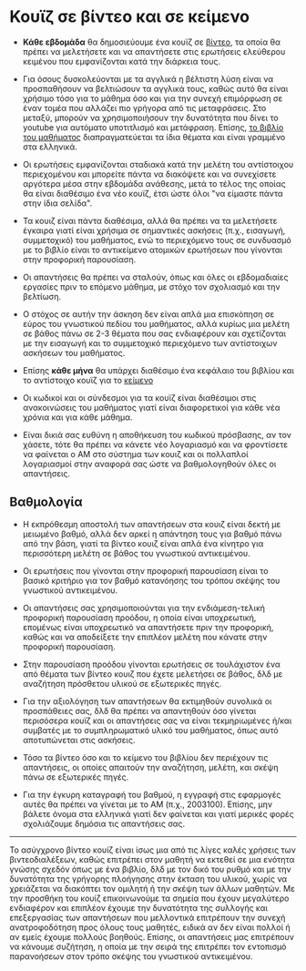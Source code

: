 # Κουϊζ σε βίντεο και σε κείμενο

* **Κάθε εβδομάδα** θα δημοσιεύουμε ένα κουϊζ σε [βίντεο](https://edpuzzle.com), τα οποία θα πρέπει να μελετήσετε και να απαντήσετε στις ερωτήσεις ελεύθερου κειμένου που εμφανίζονται κατά την διάρκεια τους. 

* Για όσους δυσκολεύονται με τα αγγλικά η βέλτιστη λύση είναι να προσπαθήσουν να βελτιώσουν τα αγγλικά τους, καθώς αυτό θα είναι χρήσιμο τόσο για το μάθημα όσο και για την συνεχή επιμόρφωση σε έναν τομέα που αλλάζει πιο γρήγορα από τις μεταφράσεις. Στο μεταξύ, μπορούν να χρησιμοποιήσουν την δυνατότητα που δίνει το youtube για αυτόματο υποτιτλισμό και μετάφραση. Επίσης, [το βιβλίο του μαθήματος](https://pibook.epidro.me) διαπραγματεύεται τα ίδια θέματα και είναι γραμμένο στα ελληνικά.

* Οι ερωτήσεις εμφανίζονται σταδιακά κατά την μελέτη του αντίστοιχου περιεχομένου και μπορείτε πάντα να διακόψετε και να συνεχίσετε αργότερα μέσα στην εβδομάδα ανάθεσης, μετά το τέλος της οποίας θα είναι διαθέσιμο ένα νέο κουϊζ, έτσι ώστε όλοι "να είμαστε πάντα στην ίδια σελίδα". 

* Τα κουιζ είναι πάντα διαθέσιμα, αλλά θα πρέπει να τα μελετήσετε έγκαιρα γιατί είναι χρήσιμα σε σημαντικές ασκήσεις (π.χ., εισαγωγή, συμμετοχικό) του μαθήματος, ενώ το περιεχόμενο τους σε συνδυασμό με το βιβλίο είναι το αντικείμενο ατομικών ερωτήσεων που γίνονται στην προφορική παρουσίαση.

* Οι απαντήσεις θα πρέπει να σταλούν, όπως και όλες οι εβδομαδιαίες εργασίες πριν το επόμενο μάθημα, με στόχο τον σχολιασμό και την βελτίωση.

* Ο στόχος σε αυτήν την άσκηση δεν είναι απλά μια επισκόπηση σε εύρος του γνωστικού πεδίου του μαθήματος, αλλά κυρίως μια μελέτη σε βάθος πάνω σε 2-3 θέματα που σας ενδιαφέρουν και σχετίζονται με την εισαγωγή και το συμμετοχικό περιεχόμενο των αντίστοιχων ασκήσεων του μαθήματος.

* Επίσης **κάθε μήνα** θα υπάρχει διαθέσιμο ένα κεφάλαιο του βιβλίου και το αντίστοιχο κουϊζ για το [κείμενο](https://read.activelylearn.com)

* Οι κωδικοί και οι σύνδεσμοι για τα κουϊζ είναι διαθέσιμοι στις ανακοινώσεις του μαθήματος γιατί είναι διαφορετικοί για κάθε νέα χρόνια και για κάθε μάθημα.

* Είναι δικιά σας ευθύνη η αποθήκευση του κωδικού πρόσβασης, αν τον χάσετε, τότε θα πρέπει να κάνετε νέο λογαριασμό και να φροντίσετε να φαίνεται ο ΑΜ στο σύστημα των κουιζ και οι πολλαπλοί λογαριασμοί στην αναφορά σας ώστε να βαθμολογηθούν όλες οι απαντήσεις.

## Βαθμολογία

* Η εκπρόθεσμη αποστολή των απαντήσεων στα κουιζ είναι δεκτή με μειωμένο βαθμό, αλλά δεν αρκεί η απάντηση τους για βαθμό πάνω από την βάση, γιατί τα βίντεο κουιζ είναι απλά ένα κίνητρο για περισσότερη μελέτη σε βάθος του γνωστικού αντικειμένου.

* Οι ερωτήσεις που γίνονται στην προφορική παρουσίαση είναι το βασικό κριτήριο για τον βαθμό κατανόησης του τρόπου σκέψης του γνωστικού αντικειμένου.

* Οι απαντήσεις σας χρησιμοποιούνται για την ενδιάμεση-τελική προφορική παρουσίαση προόδου, η οποία είναι υποχρεωτική, επομένως είναι υποχρεωτικό να απαντήσετε πριν την προφορική, καθώς και να αποδείξετε την επιπλέον μελέτη που κάνατε στην προφορική παρουσίαση.

* Στην παρουσίαση προόδου γίνονται ερωτήσεις σε τουλάχιστον ένα από θέματα των βίντεο κουιζ που έχετε μελετήσει σε βάθος, δλδ με αναζήτηση πρόσθετου υλικού σε εξωτερικές πηγές.

* Για την αξιολόγηση των απαντήσεων θα εκτιμηθούν συνολικά οι προσπάθειες σας, δλδ θα πρέπει να απαντηθούν όσο γίνεται περισόσερα κουϊζ και οι απαντήσεις σας να είναι τεκμηριωμένες ή/και συμβατές με το συμπληρωματικό υλικό του μαθήματος, όπως αυτό αποτυπώνεται στις ασκήσεις. 

* Τόσο τα βίντεο όσο και το κείμενο του βιβλίου δεν περιέχουν τις απαντήσεις, οι οποίες απαιτούν την αναζήτηση, μελέτη, και σκέψη πάνω σε εξωτερικές πηγές. 

* Για την έγκυρη καταγραφή του βαθμού, η εγγραφή στις εφαρμογές αυτές θα πρέπει να γίνεται με το ΑΜ (π.χ., 2003100). Επίσης, μην βάλετε όνομα στα ελληνικά γιατί δεν φαίνεται και γιατί μερικές φορές σχολιάζουμε δημόσια τις απαντήσεις σας.

---

Το ασύγχρονο βίντεο κουίζ είναι ίσως μια από τις λίγες καλές χρήσεις των βιντεοδιαλέξεων, καθώς επιτρέπει στον μαθητή να εκτεθεί σε μια ενότητα γνώσης σχεδόν όπως με ένα βιβλίο, δλδ με τον δικό του ρυθμό και με την δυνατότητα της γρήγορης πλοήγησης στην έκταση του υλικού, χωρίς να χρειάζεται να διακόπτει τον ομιλητή ή την σκέψη των άλλων μαθητών. Με την προσθήκη του κουίζ επικοινωνούμε τα σημεία που έχουν μεγαλύτερο ενδιαφέρον και επιπλέον έχουμε την δυνατότητα της συλλογής και επεξεργασίας των απαντήσεων που μελλοντικά επιτρέπουν την συνεχή ανατροφοδότηση προς όλους τους μαθητές, ειδικά αν δεν είναι πολλοί ή αν εμείς έχουμε πολλούς βοηθούς. Επίσης, οι απαντήσεις μας επιτρέπουν να κάνουμε συζήτηση, η οποία με την σειρά της επιτρέπει τον εντοπισμό παρανοήσεων στον τρόπο σκέψης του γνωστικού αντικειμένου.
